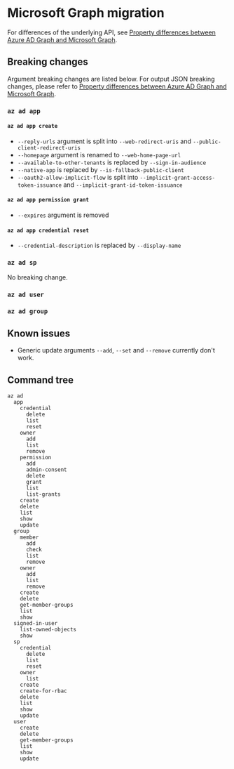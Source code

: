 # Microsoft Graph migration

For differences of the underlying API, see [Property differences between Azure AD Graph and Microsoft Graph](https://docs.microsoft.com/graph/migrate-azure-ad-graph-property-differences).

## Breaking changes

Argument breaking changes are listed below. For output JSON breaking changes, please refer to [Property differences between Azure AD Graph and Microsoft Graph](https://docs.microsoft.com/graph/migrate-azure-ad-graph-property-differences).

### `az ad app`

#### `az ad app create`

- `--reply-urls` argument is split into `--web-redirect-uris` and `--public-client-redirect-uris`
- `--homepage` argument is renamed to `--web-home-page-url`
- `--available-to-other-tenants` is replaced by `--sign-in-audience`
- `--native-app` is replaced by `--is-fallback-public-client`
- `--oauth2-allow-implicit-flow` is split into `--implicit-grant-access-token-issuance` and `--implicit-grant-id-token-issuance`

#### `az ad app permission grant`

- `--expires` argument is removed

#### `az ad app credential reset`

- `--credential-description` is replaced by `--display-name`


### `az ad sp`

No breaking change.

### `az ad user`

### `az ad group`


## Known issues

- Generic update arguments `--add`, `--set` and `--remove` currently don't work. 

## Command tree

```
az ad
  app
    credential
      delete
      list
      reset
    owner
      add
      list
      remove
    permission
      add
      admin-consent
      delete
      grant
      list
      list-grants
    create
    delete
    list
    show
    update
  group
    member
      add
      check
      list
      remove
    owner
      add
      list
      remove
    create
    delete
    get-member-groups
    list
    show
  signed-in-user
    list-owned-objects
    show
  sp
    credential
      delete
      list
      reset
    owner
      list
    create
    create-for-rbac
    delete
    list
    show
    update
  user
    create
    delete
    get-member-groups
    list
    show
    update
```

